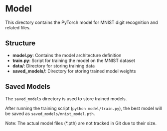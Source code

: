 # Model

This directory contains the PyTorch model for MNIST digit recognition and related files.

## Structure

- **model.py**: Contains the model architecture definition
- **train.py**: Script for training the model on the MNIST dataset
- **data/**: Directory for storing training data
- **saved_models/**: Directory for storing trained model weights

## Saved Models

The `saved_models` directory is used to store trained models.

After running the training script (`python model/train.py`), the best model will be saved as `saved_models/mnist_model.pth`.

Note: The actual model files (*.pth) are not tracked in Git due to their size. 